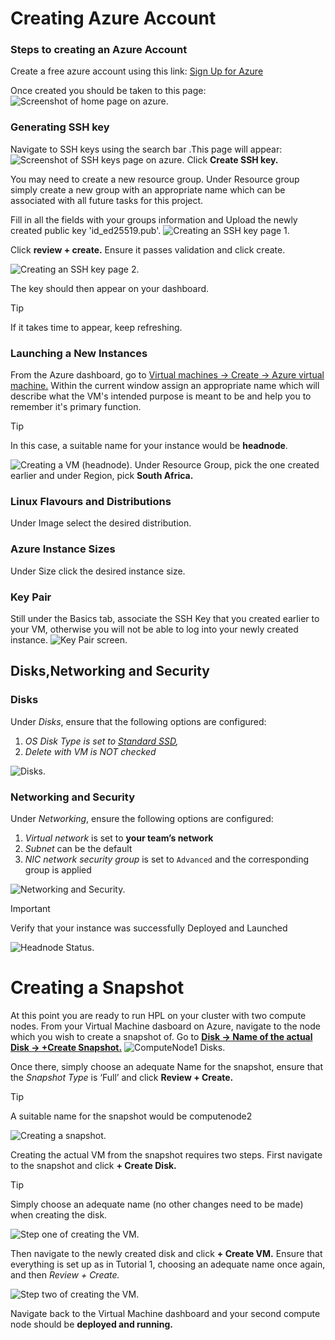 
# Creating Azure Account

### Steps to creating an Azure Account

Create a free azure account using this link: <a href="https://azure.microsoft.com/en-us/pricing/purchase-options/azure-account?icid=azurefreeaccount">Sign Up for Azure</a>

Once created you should be taken to this page: <img alt="Screenshot of home page on azure." src="./azurehomepage.png"/>

### Generating SSH key

Navigate to SSH keys using the search bar .This page will appear:<img alt="Screenshot of SSH keys page on azure." src="./SSHkeys_page.png"/> Click **Create SSH key.** 

You may need to create a new resource group. Under Resource group simply create a new group with an appropriate name which can be associated with all future tasks for this project. 

Fill in all the fields with your groups information and Upload the newly created public key 'id_ed25519.pub'. <img alt="Creating an SSH key page 1." src="./create_SSHKey.png"/>

Click **review + create.** 
Ensure it passes validation and click create.

<img alt="Creating an SSH key page 2." src="./SSHkey_create.png"/>

The key should then appear on your dashboard.
>[!TIP]
>If it takes time to appear, keep refreshing.

### Launching a New Instances
From the Azure dashboard, go to <ins>Virtual machines -> Create -> Azure virtual machine.</ins>
Within the current window assign an appropriate name which will describe what the VM's intended purpose is meant to be and help you to remember it's primary function.              

>[!TIP]
>In this case, a suitable name for your instance would be <b>headnode</b>.
<img alt="Creating a VM (headnode)." src="./headnode_create.png"/>
Under Resource Group, pick the one created earlier and under Region, pick <b>South Africa.</b>

### Linux Flavours and Distributions
Under Image select the desired distribution.

### Azure Instance Sizes
Under Size click the desired instance size.

### Key Pair 
Still under the Basics tab, associate the SSH Key that you created earlier to your VM, otherwise you will not be able to log into your newly created instance.
<img alt="Key Pair screen." src="./key_pair.png"/>

## Disks,Networking and Security 
### Disks 
Under *Disks*, ensure that the following options are configured:  
1. *OS Disk Type is set to <ins>Standard SSD</ins>,*
2. *Delete with VM is NOT checked*

<img alt="Disks." src="./setting_up_disks.png"/>

### Networking and Security
Under *Networking*, ensure the following options are configured:
1. *Virtual network* is set to <b>your team’s network</b> 
2. *Subnet* can be the default 
3. *NIC network security group* is set to `Advanced` and the corresponding group is applied
    
<img alt="Networking and Security." src="./setting_up_network.png"/>

>[!IMPORTANT]
>Verify that your instance was successfully Deployed and Launched
<img alt="Headnode Status." src="./headnode_status.png"/>

# Creating a Snapshot

At this point you are ready to run HPL on your cluster with two compute nodes. From your Virtual Machine dasboard on Azure, navigate to the node which you wish to create a snapshot of. Go to <b><ins> Disk -> Name of the actual Disk -> +Create Snapshot.</ins></b>
<img alt="ComputeNode1 Disks." src="./computenode_disks.png"/>

Once there, simply choose an adequate Name for the snapshot, ensure that the *Snapshot Type* is ‘Full’ and 
click **Review + Create.**

>[!TIP]
> A suitable name for the snapshot would be computenode2

<img alt="Creating a snapshot." src="./create_snapshot.png"/>

Creating the actual VM from the snapshot requires two steps. First navigate to the snapshot and click **+ Create Disk.** 

>[!TIP]
>Simply choose an adequate name (no other changes need to be made) when creating the disk. 

<img alt="Step one of creating the VM." src="./create_disk.png"/>

Then navigate to the newly created disk and click **+ Create VM.** Ensure that everything is set up as in Tutorial 1, choosing an adequate name once again, and then *Review + Create.*

<img alt="Step two of creating the VM." src="./create_vm.png"/>

Navigate back to the Virtual Machine dashboard and your second compute node should be <b>deployed and running.</b> 


